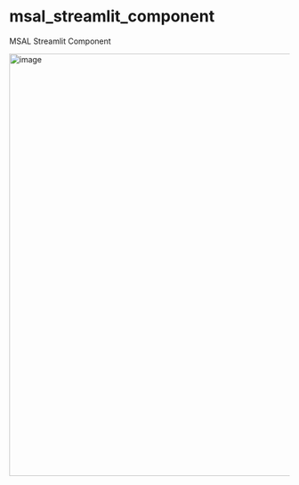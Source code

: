 # msal_streamlit_component
MSAL Streamlit Component

<img width="758" alt="image" src="https://user-images.githubusercontent.com/3716335/210253490-053b1261-1263-49dc-be7c-bc498f5046c8.png">
